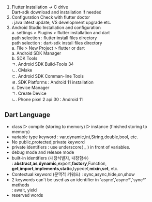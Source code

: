 
1. Flutter Installation -> C drive <br>
   Dart-sdk download and installation if needed <br>
2. Configuration Check with flutter doctor <br>
    : java latest update, VS development upgrade etc. <br>
3. Android Studio Installation and configuration <br>
    a. settings > Plugins > flutter installation and dart <br>
        path selection : flutter install files directory <br>
        path selection : dart-sdk install files directory <br>
    a. File > New Project > flutter or dart <br>
    a. Android SDK Manager <br>
    b. SDK Tools <br>
        ㄱ. Android SDK Build-Tools 34 <br> 
        ㄴ. CMake <br>
        ㄷ. Android SDK Comman-line Tools <br>
        ㄹ. SDK Platforms : Android 11 installation <br>
    c. Device Manager <br>
        ㄱ. Create Device <br>
        ㄴ. Phone pixel 2 api 30 : Android 11 <br>


## Dart Language

* class ▷ compile (storing to memory) ▷ instance (finished storing to memory)
* variable type keyword : var,dynamic,int,String,double,bool, etc.
* No public,protected,private keyword
* private identifiers : use underscore( _ ) in front of variables.
* debug mode and release mode
* built-in identifiers (내장식별자, 내장함수) <br>
  : <b>abstract</b>,<b>as</b>,<b>dynamic</b>,export,<b>factory</b>,Function, <br>
    <b>get</b>,<b>import</b>,<b>implements</b>,<b>static</b>,typedef,<b>mixin</b>,<b>set</b>, etc. <br>
* Contextual keyword (문맥적 키워드) : sync,async,hide,on,show <br>
* 2 keywords can't be used as an identifier in 'async','async*','sync*' methods <br>
  : await, yield <br>
* reserved words










    
